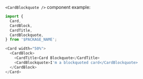 `<CardBlockquote />` component example:

```js
import {
  Card,
  CardBlock,
  CardTitle,
  CardBlockquote,
} from '$PACKAGE_NAME';

<Card width="50%">
  <CardBlock>
    <CardTitle>Card Blockquote</CardTitle>
    <CardBlockquote>I'm a blockquoted card</CardBlockquote>
  </CardBlock>
</Card>
```
